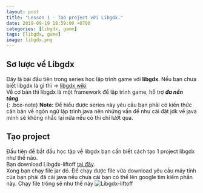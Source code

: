 ```yaml
---
layout: post
title: "Lesson 1 - Tạo project với Libgdx."
date: 2019-09-19 18:59:00 +0700
categories: [libgdx, game]
tags: [libgdx, game]
image: libgdx.png
---
```


## Sơ lược về Libgdx  
  Đây là bài đầu tiên trong series học lập trình game với **libgdx**. Nếu bạn chưa biết libgdx là gì thì -> [libgdx wiki](https://en.wikipedia.org/wiki/LibGDX)  
Về cơ bản thì libgdx là một framework để lập trình game, hỗ trợ _**đa nền tảng**_.  
{: .box-note}
**Note:** Để hiểu được series này yêu cầu bạn phải có kiến thức căn bản về ngôn ngữ lập trình java nên những vấn đề như cài đặt jdk về java mình sẽ không nhắc lại nữa nếu có thì chỉ lướt qua.

## Tạo project  
  Đầu tiên để bắt đầu học tập về libgdx bạn cần biết cách tạo 1 project libgdx như thế nào.  
  Bạn download Libgdx-liftoff [tại đây](https://github.com/tommyettinger/gdx-liftoff/releases/tag/v1.9.9.0).  
  Xong bạn chạy file jar đó. Để chạy được file vừa download yêu cầu máy tính của bạn phải đã cài java nếu chưa cài bạn có thể lên google tìm kiếm phần này.
  Chạy file trông sẽ như thế này
  ![Libgdx-liftoff](https://raw.githubusercontent.com/NoCodeBlog/NoCodeBlog.github.io/master/static/img/_posts/libgdx-liftoff.png)
  
